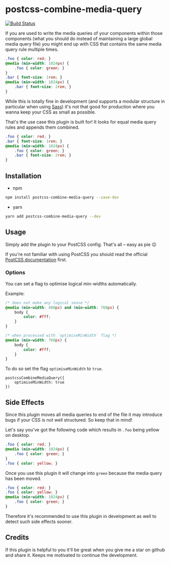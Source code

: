 # postcss-combine-media-query

[![Build Status](https://travis-ci.com/SassNinja/postcss-combine-media-query.svg?branch=master)](https://travis-ci.com/SassNinja/postcss-combine-media-query)

If you are used to write the media queries of your components within those components (what you should do instead of maintaining a large global media query file) you might end up with CSS that contains the same media query rule multiple times.

```css
.foo { color: red; }
@media (min-width: 1024px) {
    .foo { color: green; }
}
.bar { font-size: 1rem; }
@media (min-width: 1024px) {
    .bar { font-size: 2rem; }
}
```

While this is totally fine in development (and supports a modular structure in particular when using [Sass](https://sass-lang.com/)) it's not that good for production where you wanna keep your CSS as small as possible.

That's the use case this plugin is built for!
It looks for equal media query rules and appends them combined.

```css
.foo { color: red; }
.bar { font-size: 1rem; }
@media (min-width: 1024px) {
    .foo { color: green; }
    .bar { font-size: 2rem; }
}
```

## Installation

- npm
```bash
npm install postcss-combine-media-query --save-dev
```

- yarn
```bash
yarn add postcss-combine-media-query --dev
```

## Usage

Simply add the plugin to your PostCSS config.
That's all – easy as pie :wink:

If you're not familiar with using PostCSS you should read the official [PostCSS documentation](https://github.com/postcss/postcss#usage) first.

### Options

You can set a flag to optimise logical min-widths automatically.

Example:
```CSS
/* does not make any logical sense */
@media (min-width: 480px) and (min-width: 768px) {
    body {
        color: #fff;
    }
}

/* when processed with `optimiseMinWidth` flag */
@media (min-width: 768px) {
    body {
        color: #fff;
    }
}
```
To do so set the flag `optimiseMinWidth` to `true`.

```JS
postcssCombineMediaQuery({
    optimiseMinWidth: true
})
```

## Side Effects

Since this plugin moves all media queries to end of the file it may introduce bugs if your CSS is not well structured. So keep that in mind!

Let's say you've got the following code which results in `.foo` being yellow on desktop.

```css
.foo { color: red; }
@media (min-width: 1024px) {
    .foo { color: green; }
}
.foo { color: yellow; }
```

Once you use this plugin it will change into `green` because the media query has been moved.

```css
.foo { color: red; }
.foo { color: yellow; }
@media (min-width: 1024px) {
    .foo { color: green; }
}
```

Therefore it's recommended to use this plugin in development as well to detect such side effects sooner.

## Credits

If this plugin is helpful to you it'll be great when you give me a star on github and share it. Keeps me motivated to continue the development.
